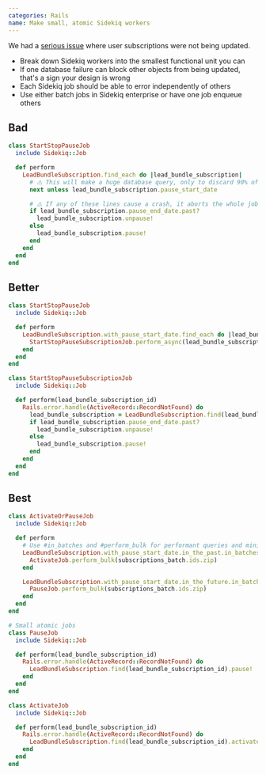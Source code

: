 ```yaml
---
categories: Rails
name: Make small, atomic Sidekiq workers
---
```


We had a [serious issue](https://www.notion.so/biggerpockets/Lead-bundle-subscriptions-incorrectly-pausing-or-resuming-298e9b328c834b148e3c79f12a686004) where user subscriptions were not being updated.

* Break down Sidekiq workers into the smallest functional unit you can
* If one database failure can block other objects from being updated, that's a sign your design is wrong
* Each Sidekiq job should be able to error independently of others
* Use either batch jobs in Sidekiq enterprise or have one job enqueue others

## Bad

```ruby
class StartStopPauseJob
  include Sidekiq::Job

  def perform
    LeadBundleSubscription.find_each do |lead_bundle_subscription|
      # ⚠️ This will make a huge database query, only to discard 90% of the records!
      next unless lead_bundle_subscription.pause_start_date

      # ⚠️ If any of these lines cause a crash, it aborts the whole job and valid subscriptions aren't updated
      if lead_bundle_subscription.pause_end_date.past?
        lead_bundle_subscription.unpause!
      else
        lead_bundle_subscription.pause!
      end
    end
  end
end
```

## Better

```ruby
class StartStopPauseJob
  include Sidekiq::Job

  def perform
    LeadBundleSubscription.with_pause_start_date.find_each do |lead_bundle_subscription|
      StartStopPauseSubscriptionJob.perform_async(lead_bundle_subscription.id)
    end
  end
end

class StartStopPauseSubscriptionJob
  include Sidekiq::Job

  def perform(lead_bundle_subscription_id)
    Rails.error.handle(ActiveRecord::RecordNotFound) do
      lead_bundle_subscription = LeadBundleSubscription.find(lead_bundle_subscription_id)
      if lead_bundle_subscription.pause_end_date.past?
        lead_bundle_subscription.unpause!
      else
        lead_bundle_subscription.pause!
      end
    end
  end
end
```

## Best

```ruby
class ActivateOrPauseJob
  include Sidekiq::Job

  def perform
    # Use #in_batches and #perform_bulk for performant queries and minimise Redis round trips
    LeadBundleSubscription.with_pause_start_date.in_the_past.in_batches do |subscriptions_batch|
      ActivateJob.perform_bulk(subscriptions_batch.ids.zip)
    end

    LeadBundleSubscription.with_pause_start_date.in_the_future.in_batches do |subscriptions_batch|
      PauseJob.perform_bulk(subscriptions_batch.ids.zip)
    end
  end
end

# Small atomic jobs
class PauseJob
  include Sidekiq::Job

  def perform(lead_bundle_subscription_id)
    Rails.error.handle(ActiveRecord::RecordNotFound) do
      LeadBundleSubscription.find(lead_bundle_subscription_id).pause!
    end
  end
end

class ActivateJob
  include Sidekiq::Job

  def perform(lead_bundle_subscription_id)
    Rails.error.handle(ActiveRecord::RecordNotFound) do
      LeadBundleSubscription.find(lead_bundle_subscription_id).activate!
    end
  end
end
```